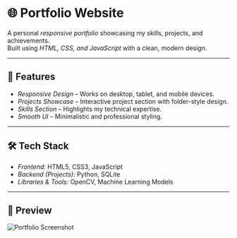 # 🌐 Portfolio Website

A personal *responsive portfolio* showcasing my skills, projects, and achievements.  
Built using *HTML, CSS, and JavaScript* with a clean, modern design.

---

## 🚀 Features
- *Responsive Design* – Works on desktop, tablet, and mobile devices.
- *Projects Showcase* – Interactive project section with folder-style design.
- *Skills Section* – Highlights my technical expertise.
- *Smooth UI* – Minimalistic and professional styling.

---

## 🛠 Tech Stack
- *Frontend:* HTML5, CSS3, JavaScript
- *Backend (Projects):* Python, SQLite
- *Libraries & Tools:* OpenCV, Machine Learning Models

---

## 📸 Preview
![Portfolio Screenshot](img/portfolio-preview.jpg)

 
